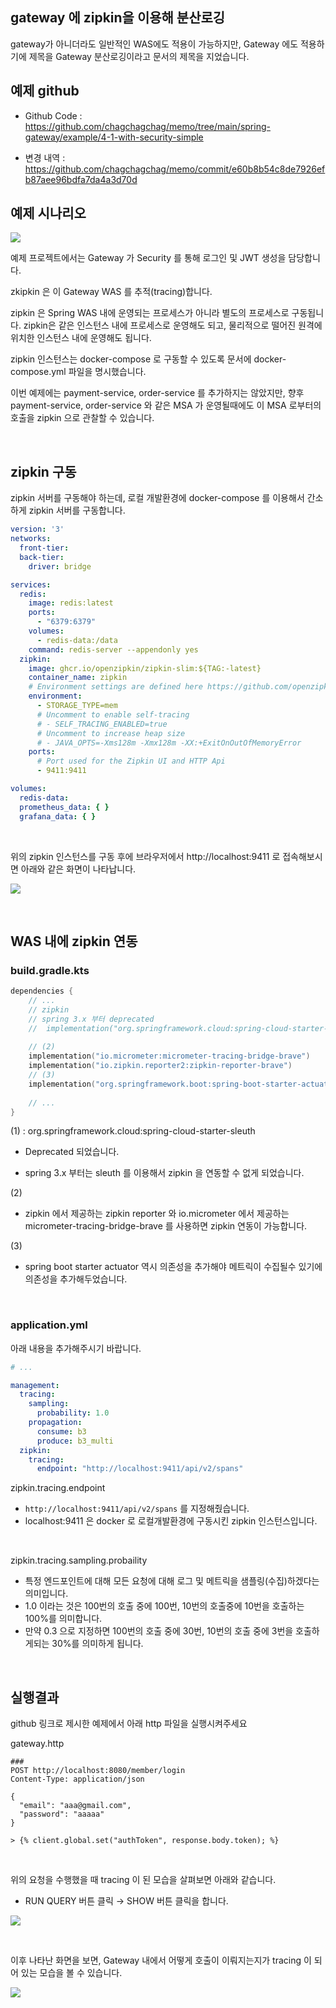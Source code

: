 ## gateway 에 zipkin을 이용해 분산로깅

gateway가 아니더라도 일반적인 WAS에도 적용이 가능하지만, Gateway 에도 적용하기에 제목을 Gateway 분산로깅이라고 문서의 제목을 지었습니다. <br/>



## 예제 github

- Github Code : https://github.com/chagchagchag/memo/tree/main/spring-gateway/example/4-1-with-security-simple

- 변경 내역 : https://github.com/chagchagchag/memo/commit/e60b8b54c8de7926efb87aee96bdfa7da4a3d70d



## 예제 시나리오

![](./img/zipkin-with-gateway/0.png)

예제 프로젝트에서는 Gateway 가 Security 를 통해 로그인 및 JWT 생성을 담당합니다.<br/>

zkipkin 은 이 Gateway WAS 를 추적(tracing)합니다. <br/>

zipkin 은 Spring WAS 내에 운영되는 프로세스가 아니라 별도의 프로세스로 구동됩니다. zipkin은 같은 인스턴스 내에 프로세스로 운영해도 되고, 물리적으로 떨어진 원격에 위치한 인스턴스 내에 운영해도 됩니다.<br/>

zipkin 인스턴스는 docker-compose 로 구동할 수 있도록 문서에 docker-compose.yml 파일을 명시했습니다.<br/>

이번 예제에는 payment-service, order-service 를 추가하지는 않았지만, 향후 payment-service, order-service 와 같은 MSA 가 운영될때에도 이 MSA 로부터의 호출을 zipkin 으로 관찰할 수 있습니다.<br/>

<br/>



## zipkin 구동 

zipkin 서버를 구동해야 하는데, 로컬 개발환경에 docker-compose 를 이용해서 간소하게 zipkin 서버를 구동합니다.

```yaml
version: '3'
networks:
  front-tier:
  back-tier:
    driver: bridge

services:
  redis:
    image: redis:latest
    ports:
      - "6379:6379"
    volumes:
      - redis-data:/data
    command: redis-server --appendonly yes
  zipkin:
    image: ghcr.io/openzipkin/zipkin-slim:${TAG:-latest}
    container_name: zipkin
    # Environment settings are defined here https://github.com/openzipkin/zipkin/blob/master/zipkin-server/README.md#environment-variables
    environment:
      - STORAGE_TYPE=mem
      # Uncomment to enable self-tracing
      # - SELF_TRACING_ENABLED=true
      # Uncomment to increase heap size
      # - JAVA_OPTS=-Xms128m -Xmx128m -XX:+ExitOnOutOfMemoryError
    ports:
      # Port used for the Zipkin UI and HTTP Api
      - 9411:9411

volumes:
  redis-data:
  prometheus_data: { }
  grafana_data: { }
```

<br/>

위의 zipkin 인스턴스를 구동 후에 브라우저에서 http://localhost:9411 로 접속해보시면 아래와 같은 화면이 나타납니다.

![](./img/zipkin-with-gateway/1.png)

<br/>



## WAS 내에 zipkin 연동

### build.gradle.kts

```kotlin
dependencies {   
    // ...
    // zipkin
    // spring 3.x 부터 deprecated
    //	implementation("org.springframework.cloud:spring-cloud-starter-sleuth")  // (1)
    
    // (2)
    implementation("io.micrometer:micrometer-tracing-bridge-brave")
    implementation("io.zipkin.reporter2:zipkin-reporter-brave")
    // (3)
    implementation("org.springframework.boot:spring-boot-starter-actuator")
    
    // ...
}
```

(1) : org.springframework.cloud:spring-cloud-starter-sleuth 

- Deprecated 되었습니다.

- spring 3.x 부터는 sleuth 를 이용해서 zipkin 을 연동할 수 없게 되었습니다.

(2)

- zipkin 에서 제공하는 zipkin reporter 와 io.micrometer 에서 제공하는 micrometer-tracing-bridge-brave 를 사용하면 zipkin 연동이 가능합니다.

(3)

- spring boot starter actuator 역시 의존성을 추가해야 메트릭이 수집될수 있기에 의존성을 추가해두었습니다.

<br/>



### application.yml

아래 내용을 추가해주시기 바랍니다.

```yaml
# ...

management:
  tracing:
    sampling:
      probability: 1.0
    propagation:
      consume: b3
      produce: b3_multi
  zipkin:
    tracing:
      endpoint: "http://localhost:9411/api/v2/spans"
```

zipkin.tracing.endpoint

- `http://localhost:9411/api/v2/spans` 를 지정해줬습니다.
- localhost:9411 은 docker 로 로컬개발환경에 구동시킨 zipkin 인스턴스입니다.

<br/>

zipkin.tracing.sampling.probaility

- 특정 엔드포인트에 대해 모든 요청에 대해 로그 및 메트릭을 샘플링(수집)하겠다는 의미입니다.
- 1.0 이라는 것은 100번의 호출 중에 100번, 10번의 호출중에 10번을 호출하는 100%를 의미합니다.
- 만약 0.3 으로 지정하면 100번의 호출 중에 30번, 10번의 호출 중에 3번을 호출하게되는 30%를 의미하게 됩니다.

<br/>



## 실행결과

github 링크로 제시한 예제에서 아래 http 파일을 실행시켜주세요<br/>

gateway.http

```http
###
POST http://localhost:8080/member/login
Content-Type: application/json

{
  "email": "aaa@gmail.com",
  "password": "aaaaa"
}

> {% client.global.set("authToken", response.body.token); %}
```

<br/>



위의 요청을 수행했을 때 tracing 이 된 모습을 살펴보면 아래와 같습니다. 

- RUN QUERY 버튼 클릭 → SHOW 버튼 클릭을 합니다.

![](./img/zipkin-with-gateway/2.png)

<br/>



이후 나타난 화면을 보면, Gateway 내에서 어떻게 호출이 이뤄지는지가 tracing 이 되어 있는 모습을 볼 수 있습니다.

![](./img/zipkin-with-gateway/3.png)

<br/>

